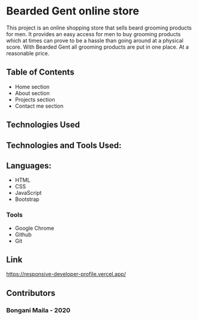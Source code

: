 # Bearded Gent online store

This project is an online shopping store that sells beard grooming products for men. 
It provides an easy access for men to buy grooming products which at times can prove to be a hassle than going around at a physical score. With Bearded Gent all grooming products are put in one place. At a reasonable price. 

## Table of Contents

- Home section
- About section
- Projects section
- Contact me section


## Technologies Used

## Technologies and Tools Used:

## Languages:

- HTML
- CSS
- JavaScript
- Bootstrap



### Tools

- Google Chrome
- Github
- Git


## Link
https://responsive-developer-profile.vercel.app/

## Contributors

### Bongani Maila - 2020
